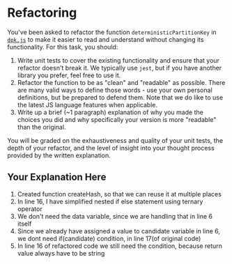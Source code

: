 # Refactoring

You've been asked to refactor the function `deterministicPartitionKey` in [`dpk.js`](dpk.js) to make it easier to read and understand without changing its functionality. For this task, you should:

1. Write unit tests to cover the existing functionality and ensure that your refactor doesn't break it. We typically use `jest`, but if you have another library you prefer, feel free to use it.
2. Refactor the function to be as "clean" and "readable" as possible. There are many valid ways to define those words - use your own personal definitions, but be prepared to defend them. Note that we do like to use the latest JS language features when applicable.
3. Write up a brief (~1 paragraph) explanation of why you made the choices you did and why specifically your version is more "readable" than the original.

You will be graded on the exhaustiveness and quality of your unit tests, the depth of your refactor, and the level of insight into your thought process provided by the written explanation.

## Your Explanation Here

1. Created function createHash, so that we can reuse it at multiple places
2. In line 16, I have simplified nested if else statement using ternary operator
3. We don't need the data variable, since we are handling that in line 6 itself
4. Since we already have assigned a value to candidate variable in line 6, we dont need if(candidate) condition, in line 17(of original code)
5. In line 16 of refactored code we still need the condition, because return value always have to be string
